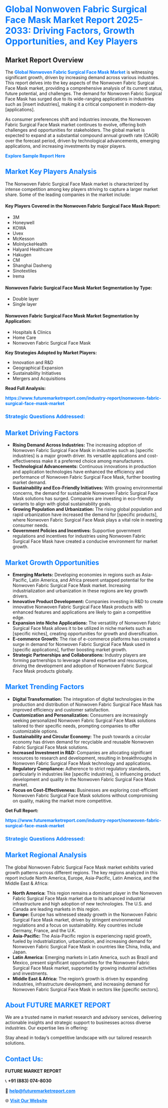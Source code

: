 <h1 style="color: #007BFF;">Global Nonwoven Fabric Surgical Face Mask Market Report 2025-2033: Driving Factors, Growth Opportunities, and Key Players</h1>

<section id="overview">
<h2>Market Report Overview</h2>
<p>The <a href="https://www.futuremarketreport.com/industry-report/nonwoven-fabric-surgical-face-mask-market" style="color: #007BFF; text-decoration: none;"><strong>Global Nonwoven Fabric Surgical Face Mask Market</strong></a> is witnessing significant growth, driven by increasing demand across various industries. This report delves into the key aspects of the Nonwoven Fabric Surgical Face Mask market, providing a comprehensive analysis of its current status, future potential, and challenges. The demand for Nonwoven Fabric Surgical Face Mask has surged due to its wide-ranging applications in industries such as [insert industries], making it a critical component in modern-day [applications].</p>
<p>As consumer preferences shift and industries innovate, the Nonwoven Fabric Surgical Face Mask market continues to evolve, offering both challenges and opportunities for stakeholders. The global market is expected to expand at a substantial compound annual growth rate (CAGR) over the forecast period, driven by technological advancements, emerging applications, and increasing investments by major players.</p>
</section>

<section id="overview">
<p><a href="https://www.futuremarketreport.com/request-sample/reportId=123353" style="color: #007BFF; text-decoration: none;"><strong>Explore Sample Report Here</strong></a></p>
</section>

<section id="key-players">
<h2 style="color: #007BFF;">Market Key Players Analysis</h2>
<p>The Nonwoven Fabric Surgical Face Mask market is characterized by intense competition among key players striving to capture a larger market share. Some of the leading companies in the market include:</p>
<h4>Key Players Covered in the Nonwoven Fabric Surgical Face Mask Report:</h4>
<ul><li>3M</li><li>Honeywell</li><li>KOWA</li><li>Uvex</li><li>McKesson</li><li>MolnlyckeHealth</li><li>Halyard Healthcare</li><li>Hakugen</li><li>CM</li><li>Shanghai Dasheng</li><li>Sinotextiles</li><li>Irema</li></ul>
<h4>Nonwoven Fabric Surgical Face Mask Market Segmentation by Type:</h4>
<ul><li>Double layer</li><li>Single layer</li></ul>

<h4>Nonwoven Fabric Surgical Face Mask Market Segmentation by Application:</h4>
<ul><li>Hospitals &amp; Clinics</li><li>Home Care</li><li>Nonwoven Fabric Surgical Face Mask</li></ul>
<p><strong>Key Strategies Adopted by Market Players:</strong></p>
<ul>
<li>Innovation and R&D</li>
<li>Geographical Expansion</li>
<li>Sustainability Initiatives</li>
<li>Mergers and Acquisitions</li>
</ul>
</section>

<section>
<p><strong>Read Full Analysis: </strong></p><a href="https://www.futuremarketreport.com/industry-report/nonwoven-fabric-surgical-face-mask-market" style="color: #007BFF; text-decoration: none;"><strong>https://www.futuremarketreport.com/industry-report/nonwoven-fabric-surgical-face-mask-market</strong></a>
<h3 style="color: #007BFF;">Strategic Questions Addressed:</h3>
</section>

<section id="driving-factors">
<h2 style="color: #007BFF;">Market Driving Factors</h2>
<ul>
<li><strong>Rising Demand Across Industries:</strong> The increasing adoption of Nonwoven Fabric Surgical Face Mask in industries such as [specific industries] is a major growth driver. Its versatile applications and cost-effectiveness make it a preferred choice among manufacturers.</li>
<li><strong>Technological Advancements:</strong> Continuous innovations in production and application technologies have enhanced the efficiency and performance of Nonwoven Fabric Surgical Face Mask, further boosting market demand.</li>
<li><strong>Sustainability and Eco-Friendly Initiatives:</strong> With growing environmental concerns, the demand for sustainable Nonwoven Fabric Surgical Face Mask solutions has surged. Companies are investing in eco-friendly variants to align with global sustainability goals.</li>
<li><strong>Growing Population and Urbanization:</strong> The rising global population and rapid urbanization have increased the demand for [specific products], where Nonwoven Fabric Surgical Face Mask plays a vital role in meeting consumer needs.</li>
<li><strong>Government Policies and Incentives:</strong> Supportive government regulations and incentives for industries using Nonwoven Fabric Surgical Face Mask have created a conducive environment for market growth.</li>
</ul>
</section>

<section id="growth-opportunities">
<h2 style="color: #007BFF;">Market Growth Opportunities</h2>
<ul>
<li><strong>Emerging Markets:</strong> Developing economies in regions such as Asia-Pacific, Latin America, and Africa present untapped potential for the Nonwoven Fabric Surgical Face Mask market. Increasing industrialization and urbanization in these regions are key growth drivers.</li>
<li><strong>Innovative Product Development:</strong> Companies investing in R&D to create innovative Nonwoven Fabric Surgical Face Mask products with enhanced features and applications are likely to gain a competitive edge.</li>
<li><strong>Expansion into Niche Applications:</strong> The versatility of Nonwoven Fabric Surgical Face Mask allows it to be utilized in niche markets such as [specific niches], creating opportunities for growth and diversification.</li>
<li><strong>E-commerce Growth:</strong> The rise of e-commerce platforms has created a surge in demand for Nonwoven Fabric Surgical Face Mask used in [specific applications], further boosting market growth.</li>
<li><strong>Strategic Partnerships and Collaborations:</strong> Industry players are forming partnerships to leverage shared expertise and resources, driving the development and adoption of Nonwoven Fabric Surgical Face Mask products globally.</li>
</ul>
</section>

<section id="trending-factors">
<h2 style="color: #007BFF;">Market Trending Factors</h2>
<ul>
<li><strong>Digital Transformation:</strong> The integration of digital technologies in the production and distribution of Nonwoven Fabric Surgical Face Mask has improved efficiency and customer satisfaction.</li>
<li><strong>Customization and Personalization:</strong> Consumers are increasingly seeking personalized Nonwoven Fabric Surgical Face Mask solutions tailored to their specific needs, prompting companies to offer customizable options.</li>
<li><strong>Sustainability and Circular Economy:</strong> The push towards a circular economy has driven demand for recyclable and reusable Nonwoven Fabric Surgical Face Mask solutions.</li>
<li><strong>Increased Investment in R&D:</strong> Companies are allocating significant resources to research and development, resulting in breakthroughs in Nonwoven Fabric Surgical Face Mask technology and applications.</li>
<li><strong>Regulatory Compliance:</strong> Adherence to strict regulatory standards, particularly in industries like [specific industries], is influencing product development and quality in the Nonwoven Fabric Surgical Face Mask market.</li>
<li><strong>Focus on Cost-Effectiveness:</strong> Businesses are exploring cost-efficient Nonwoven Fabric Surgical Face Mask solutions without compromising on quality, making the market more competitive.</li>
</ul>
</section>

<section>
<p><strong>Get Full Report: </strong></p><a href="https://www.futuremarketreport.com/industry-report/nonwoven-fabric-surgical-face-mask-market" style="color: #007BFF; text-decoration: none;"><strong>https://www.futuremarketreport.com/industry-report/nonwoven-fabric-surgical-face-mask-market</strong></a>
<h3 style="color: #007BFF;">Strategic Questions Addressed:</h3>
</section>


<section id="regional-analysis">
<h2 style="color: #007BFF;">Market Regional Analysis</h2>
<p>The global Nonwoven Fabric Surgical Face Mask market exhibits varied growth patterns across different regions. The key regions analyzed in this report include North America, Europe, Asia-Pacific, Latin America, and the Middle East & Africa:</p>
<ul>
<li><strong>North America:</strong> This region remains a dominant player in the Nonwoven Fabric Surgical Face Mask market due to its advanced industrial infrastructure and high adoption of new technologies. The U.S. and Canada are leading markets in this region.</li>
<li><strong>Europe:</strong> Europe has witnessed steady growth in the Nonwoven Fabric Surgical Face Mask market, driven by stringent environmental regulations and a focus on sustainability. Key countries include Germany, France, and the U.K.</li>
<li><strong>Asia-Pacific:</strong> The Asia-Pacific region is experiencing rapid growth, fueled by industrialization, urbanization, and increasing demand for Nonwoven Fabric Surgical Face Mask in countries like China, India, and Japan.</li>
<li><strong>Latin America:</strong> Emerging markets in Latin America, such as Brazil and Mexico, present significant opportunities for the Nonwoven Fabric Surgical Face Mask market, supported by growing industrial activities and investments.</li>
<li><strong>Middle East & Africa:</strong> The region’s growth is driven by expanding industries, infrastructure development, and increasing demand for Nonwoven Fabric Surgical Face Mask in sectors like [specific sectors].</li>
</ul>
</section>

<footer>
<h2 style="color: #007BFF;">About FUTURE MARKET REPORT</h2>
<p>We are a trusted name in market research and advisory services, delivering actionable insights and strategic support to businesses across diverse industries. Our expertise lies in offering:</p>

<p>Stay ahead in today’s competitive landscape with our tailored research solutions.</p>

<h2 style="color: #007BFF;">Contact Us:</h2>
<p><strong>FUTURE MARKET REPORT</strong></p>
<p>📞 <strong>+91 (883) 074-8030</strong></p>
<p>📧 <strong><a href="mailto:help@futuremarketreport.com" style="color: #007BFF;">help@futuremarketreport.com</a></strong></p>
<p>🌐 <strong><a href="https://www.futuremarketreport.com/" style="color: #007BFF;">Visit Our Website</a></strong></p>
</footer>